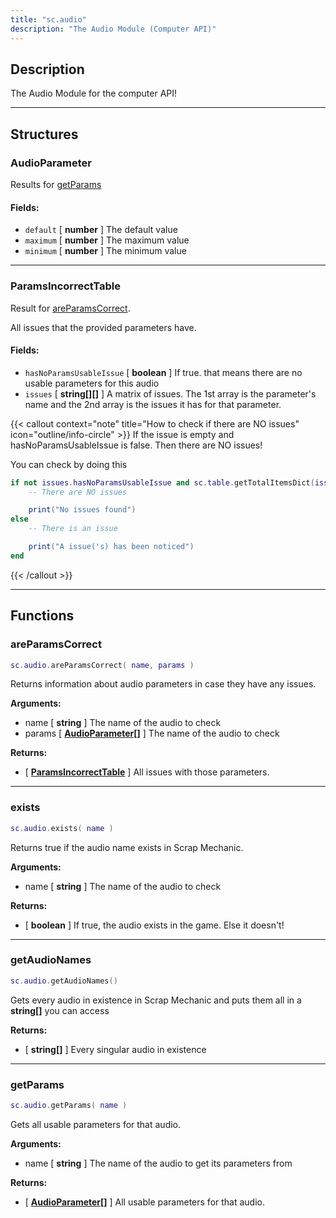 ```yaml
---
title: "sc.audio"
description: "The Audio Module (Computer API)"
---
```


## Description

The Audio Module for the computer API!

---

## Structures

### AudioParameter

Results for [getParams](#getparams)

#### Fields:
- `default` [ **number** ] The default value
- `maximum` [ **number** ] The maximum value
- `minimum` [ **number** ] The minimum value

---

### ParamsIncorrectTable

Result for [areParamsCorrect](#areparamscorrect).

All issues that the provided parameters have.

#### Fields:
- `hasNoParamsUsableIssue` [ **boolean** ] If true. that means there are no usable parameters for this audio
- `issues` [ **string[][]** ] A matrix of issues. The 1st array is the parameter's name and the 2nd array is the issues it has for that parameter.

{{< callout context="note" title="How to check if there are NO issues" icon="outline/info-circle" >}}
If the issue is empty and hasNoParamsUsableIssue is false. Then there are NO issues!

You can check by doing this
```lua {lineNos=true}
if not issues.hasNoParamsUsableIssue and sc.table.getTotalItemsDict(issues.issues) == 0 then
    -- There are NO issues

    print("No issues found")
else
    -- There is an issue

    print("A issue('s) has been noticed")
end
```
{{< /callout >}}

---

## Functions

### areParamsCorrect

```lua
sc.audio.areParamsCorrect( name, params )
```

Returns information about audio parameters in case they have any issues.

**Arguments:**
- name [ **string** ] The name of the audio to check
- params [ **[AudioParameter[]](#audioparameter)** ] The name of the audio to check

**Returns:**
- [ **[ParamsIncorrectTable](#paramsincorrecttable)** ] All issues with those parameters.

---

### exists

```lua
sc.audio.exists( name )
```

Returns true if the audio name exists in Scrap Mechanic.

**Arguments:**
- name [ **string** ] The name of the audio to check

**Returns:**
- [ **boolean** ] If true, the audio exists in the game. Else it doesn't!

---

### getAudioNames

```lua
sc.audio.getAudioNames()
```

Gets every audio in existence in Scrap Mechanic and puts them all in a **string[]** you can access

**Returns:**
- [ **string[]** ] Every singular audio in existence

---

### getParams

```lua
sc.audio.getParams( name )
```

Gets all usable parameters for that audio.

**Arguments:**
- name [ **string** ] The name of the audio to get its parameters from

**Returns:**
- [ **[AudioParameter[]](#audioparameter)** ] All usable parameters for that audio.
